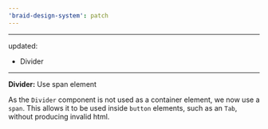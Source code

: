 ```yaml
---
'braid-design-system': patch
---
```


---
updated:
  - Divider
---

**Divider:** Use span element

As the `Divider` component is not used as a container element, we now use a `span`. This allows it to be used inside `button` elements, such as an `Tab`, without producing invalid html.

